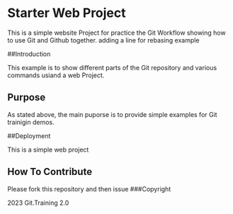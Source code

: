 # Starter Web Project

This is a simple website Project for practice the Git Workflow
showing how to use Git and Github together. adding a line for rebasing example

##Introduction

This example  is to show different parts of the Git repository 
and various commands usiand a web Project.
## Purpose

As stated above, the main puporse is to provide simple examples for Git trainigin demos.

##Deployment

This is a simple web project
## How To Contribute
Please fork this repository and then issue
###Copyright

2023 Git.Training 2.0